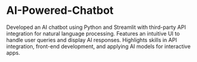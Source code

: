 # AI-Powered-Chatbot
Developed an AI chatbot using Python and Streamlit with third-party API integration for natural language processing. Features an intuitive UI to handle user queries and display AI responses. Highlights skills in API integration, front-end development, and applying AI models for interactive apps.
